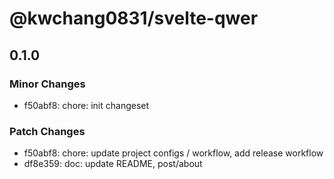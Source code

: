 # @kwchang0831/svelte-qwer

## 0.1.0

### Minor Changes

- f50abf8: chore: init changeset

### Patch Changes

- f50abf8: chore: update project configs / workflow, add release workflow
- df8e359: doc: update README, post/about
